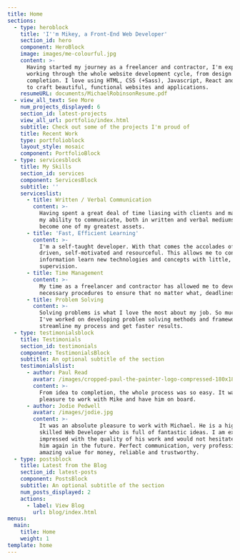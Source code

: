 ```yaml
---
title: Home
sections:
  - type: heroblock
    title: 'I''m Mikey, a Front-End Web Developer'
    section_id: hero
    component: HeroBlock
    image: images/me-colourful.jpg
    content: >-
      Having started my journey as a freelancer and contractor, I'm experienced
      working through the whole website development cycle, from design to
      completion. I love using HTML, CSS (+Sass), Javascript, React and Gatsby
      to craft beautiful, functional websites and applications.
    resumeURL: documents/MichaelRobinsonResume.pdf
  - view_all_text: See More
    num_projects_displayed: 6
    section_id: latest-projects
    view_all_url: portfolio/index.html
    subtitle: Check out some of the projects I'm proud of
    title: Recent Work
    type: portfolioblock
    layout_style: mosaic
    component: PortfolioBlock
  - type: servicesblock
    title: My Skills
    section_id: services
    component: ServicesBlock
    subtitle: ''
    serviceslist:
      - title: Written / Verbal Communication
        content: >-
          Having spent a great deal of time liasing with clients and management,
          my ability to communicate, both in written and verbal mediums, has
          become one of my greatest assets.
      - title: 'Fast, Efficient Learning'
        content: >-
          I'm a self-taught developer. With that comes the accolades of being
          driven, self-motivated and resourceful. This allows me to consume
          information learn new technologies and concepts with little, or no
          supervision.
      - title: Time Management
        content: >-
          My time as a freelancer and contractor has allowed me to develop the
          necessary procedures to ensure that no matter what, deadlines are met.
      - title: Problem Solving
        content: >-
          Solving problems is what I love the most about my job. So much so that
          I've worked on developing problem solving methods and frameworks to
          streamline my process and get faster results.
  - type: testimonialsblock
    title: Testimonials
    section_id: testimonials
    component: TestimonialsBlock
    subtitle: An optional subtitle of the section
    testimonialslist:
      - author: Paul Read
        avatar: /images/cropped-paul-the-painter-logo-compressed-180x180.png
        content: >-
          From idea to completion, the whole process was so easy. It was a
          pleasure to work with Mike and have him on board.
      - author: Jodie Pedwell
        avatar: /images/jodie.jpg
        content: >-
          It was an absolute pleasure to work with Michael. He is a highly
          skilled Web Developer who is full of fantastic ideas. I am extremely
          impressed with the quality of his work and would not hesitate to hire
          him again in the future. Perfect communication, very professional,
          amazing value for money, reliable and trustworthy.
  - type: postsblock
    title: Latest from the Blog
    section_id: latest-posts
    component: PostsBlock
    subtitle: An optional subtitle of the section
    num_posts_displayed: 2
    actions:
      - label: View Blog
        url: blog/index.html
menus:
  main:
    title: Home
    weight: 1
template: home
---
```

